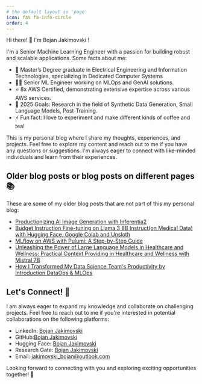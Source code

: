 ```yaml
---
# the default layout is 'page'
icon: fas fa-info-circle
order: 4
---
```

Hi there! 👋 I'm  Bojan Jakimovski !

I'm a Senior Machine Learning Engineer with a passion for building robust and scalable applications. Some facts about me:

- 🔭 Master’s Degree graduate in Electrical Engineering and Information Technologies, specializing in Dedicated Computer Systems
- 👨‍💻 Senior ML Engineer working on MLOps and GenAI solutions.
- ⭐ 8x AWS Certified, demonstrating extensive expertise across various AWS services.
- 🥅 2025 Goals: Research in the field of Synthetic Data Generation, Small Language Models, Post-Training.
- ⚡ Fun fact: I love to experiment and make different kinds of coffee and tea!

This is my personal blog where I share my thoughts, experiences, and projects. Feel free to explore my content and reach out to me if you have any questions or suggestions. I'm always eager to connect with like-minded individuals and learn from their experiences.

## Older blog posts or blog posts on different pages 📚
These are some of my older blog posts that are not part of this my personal blog:

- [Productionizing AI Image Generation with Inferentia2](https://www.loka.com/blog/productionizing-ai-image-generation-with-inferentia2)
- [Budget Instruction Fine-tuning on Llama 3 8B Instruct(on Medical Data) with Hugging Face, Google Colab and Unsloth](https://mlops.community/budget-instruction-fine-tuning-of-llama-3-8b-instructon-medical-data-with-hugging-face-google-colab-and-unsloth/)
- [MLflow on AWS with Pulumi: A Step-by-Step Guide](https://home.mlops.community/public/blogs/mlflow-on-aws-with-pulumi-a-step-by-step-guide)
- [Unleashing the Power of Large Language Models in Healthcare and Wellness: Practical Context Providing in Healthcare and Wellness with Mistral 7B](https://mlops.community/%f0%9f%a4%b8%e2%9a%95%ef%b8%8funleashing-the-power-of-large-language-models-in-healthcare-and-wellness-practical-context-providing-in-healthcare-and-wellness-with-mistral-7b/)
- [How I Transformed My Data Science Team's Productivity by Introduction DataOps & MLOps](https://home.mlops.community/public/blogs/how-i-transformed-my-data-science-teams-productivity-by-introducing-dataops-mlops)


## Let's Connect! 🤝
I am always eager to expand my knowledge and collaborate on challenging projects. Feel free to reach out to me if you're interested in potential collaborations on the following platforms:

- LinkedIn: [Bojan Jakimovski](https://www.linkedin.com/in/bojan-jakimovski/)
- GitHub:[Bojan Jakimovski](https://github.com/Shekswess)
- Hugging Face: [Bojan Jakimovski](https://huggingface.co/Shekswess)
- Research Gate: [Bojan Jakimovski](https://www.researchgate.net/profile/Bojan-Jakimovski)
- Email: [jakimovski_bojan@outlook.com](mailto:jakimovski_bojan@outlook.com)

Looking forward to connecting with you and exploring exciting opportunities together! 🚀
